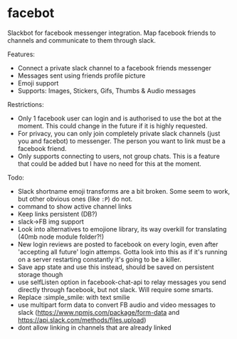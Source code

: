 # facebot

Slackbot for facebook messenger integration. Map facebook friends to channels and communicate to them through slack.

Features:
- Connect a private slack channel to a facebook friends messenger
- Messages sent using friends profile picture
- Emoji support
- Supports: Images, Stickers, Gifs, Thumbs & Audio messages

Restrictions:
- Only 1 facebook user can login and is authorised to use the bot at the moment. This could change in the future if it is highly requested.
- For privacy, you can only join completely private slack channels (just you and facebot) to messenger. The person you want to link must be a facebook friend.
- Only supports connecting to users, not group chats. This is a feature that could be added but I have no need for this at the moment.

Todo:
- Slack shortname emoji transforms are a bit broken. Some seem to work, but other obvious ones (like `:P`) do not. 
- command to show active channel links
- Keep links persistent (DB?)
- slack->FB img support
- Look into alternatives to emojione library, its way overkill for translating (40mb node module folder?!)
- New login reviews are posted to facebook on every login, even after 'accepting all future' login attemps. Gotta look into this as if it's running on a server restarting constantly it's going to be a killer.
 - Save app state and use this instead, should be saved on persistent storage though
- use selfListen option in facebook-chat-api to relay messages you send directly through facebook, but not slack. Will require some smarts.
- Replace :simple_smile: with text smilie
- use multipart form data to convert FB audio and video messages to slack (https://www.npmjs.com/package/form-data and https://api.slack.com/methods/files.upload)
- dont allow linking in channels that are already linked